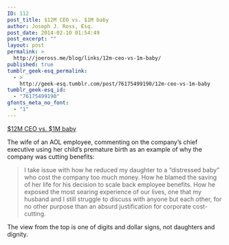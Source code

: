 ```yaml
---
ID: 112
post_title: $12M CEO vs. $1M baby
author: Joseph J. Ross, Esq.
post_date: 2014-02-10 01:54:49
post_excerpt: ""
layout: post
permalink: >
  http://joeross.me/blog/links/12m-ceo-vs-1m-baby/
published: true
tumblr_geek-esq_permalink:
  - >
    http://geek-esq.tumblr.com/post/76175499190/12m-ceo-vs-1m-baby
tumblr_geek-esq_id:
  - "76175499190"
gfonts_meta_no_font:
  - "1"
---
```

<a href='http://www.slate.com/articles/double_x/doublex/2014/02/tim_armstrong_blames_distressed_babies_for_aol_benefit_cuts_he_s_talking.single.html'>$12M CEO vs. $1M baby</a><div class="link_description"><p>The wife of an AOL employee, commenting on the company&#8217;s chief executive using her child&#8217;s premature birth as an example of why the company was cutting benefits:</p>

<blockquote>
  <p>I take issue with how he reduced my daughter to a “distressed baby” who cost the company too much money. How he blamed the saving of her life for his decision to scale back employee benefits. How he exposed the most searing experience of our lives, one that my husband and I still struggle to discuss with anyone but each other, for no other purpose than an absurd justification for corporate cost-cutting.</p>
</blockquote>

<p>The view from the top is one of digits and dollar signs, not daughters and dignity.</p></div>